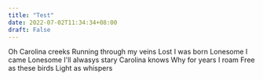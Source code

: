 ```yaml
---
title: "Test"
date: 2022-07-02T11:34:34+08:00
draft: False
---
```


Oh Carolina creeks
Running through my veins
Lost I was born
Lonesome I came
Lonesome I'll alwasys stary
Carolina knows
Why for years I roam
Free as these birds
Light as whispers
